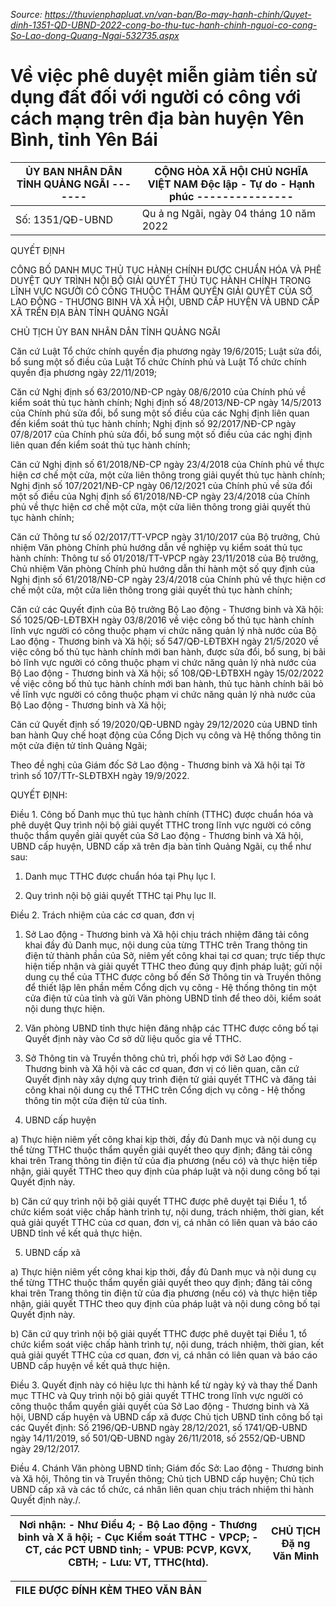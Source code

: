 *Source: https://thuvienphapluat.vn/van-ban/Bo-may-hanh-chinh/Quyet-dinh-1351-QD-UBND-2022-cong-bo-thu-tuc-hanh-chinh-nguoi-co-cong-So-Lao-dong-Quang-Ngai-532735.aspx*

# Về việc phê duyệt miễn giảm tiền sử dụng đất đối với người có công với cách mạng trên địa bàn huyện Yên Bình, tỉnh Yên Bái

| ỦY BAN NHÂN DÂN TỈNH QUẢNG NGÃI ------- | CỘNG HÒA XÃ HỘI CHỦ NGHĨA VIỆT NAM Độc lập - Tự do - Hạnh phúc --------------- |
|---|---|
| Số: 1351/QĐ-UBND | Qu ả ng Ngãi, ngày 04 tháng 10 năm 2022 |

QUYẾT ĐỊNH

CÔNG BỐ DANH MỤC THỦ TỤC HÀNH CHÍNH ĐƯỢC CHUẨN HÓA VÀ PHÊ DUYỆT QUY TRÌNH NỘI BỘ GIẢI QUYẾT THỦ TỤC HÀNH CHÍNH TRONG LĨNH VỰC NGƯỜI CÓ CÔNG THUỘC THẨM QUYỀN GIẢI QUYẾT CỦA SỞ LAO ĐỘNG - THƯƠNG BINH VÀ XÃ HỘI, UBND CẤP HUYỆN VÀ UBND CẤP XÃ TRÊN ĐỊA BÀN TỈNH QUẢNG NGÃI

CHỦ TỊCH ỦY BAN NHÂN DÂN TỈNH QUẢNG NGÃI

Căn cứ Luật Tổ chức chính quyền địa phương ngày 19/6/2015; Luật sửa đổi, bổ sung một số điều của Luật Tổ chức Chính phủ và Luật Tổ chức chính quyền địa phương ngày 22/11/2019;

Căn cứ Nghị định số 63/2010/NĐ-CP ngày 08/6/2010 của Chính phủ về kiểm soát thủ tục hành chính; Nghị định số 48/2013/NĐ-CP ngày 14/5/2013 của Chính phủ sửa đổi, bổ sung một số điều của các Nghị định liên quan đến kiểm soát thủ tục hành chính; Nghị định số 92/2017/NĐ-CP ngày 07/8/2017 của Chính phủ sửa đổi, bổ sung một số điều của các nghị định liên quan đến kiểm soát thủ tục hành chính;

Căn cứ Nghị định số 61/2018/NĐ-CP ngày 23/4/2018 của Chính phủ về thực hiện cơ chế một cửa, một cửa liên thông trong giải quyết thủ tục hành chính; Nghị định số 107/2021/NĐ-CP ngày 06/12/2021 của Chính phủ về sửa đổi một số điều của Nghị định số 61/2018/NĐ-CP ngày 23/4/2018 của Chính phủ về thực hiện cơ chế một cửa, một cửa liên thông trong giải quyết thủ tục hành chính;

Căn cứ Thông tư số 02/2017/TT-VPCP ngày 31/10/2017 của Bộ trưởng, Chủ nhiệm Văn phòng Chính phủ hướng dẫn về nghiệp vụ kiểm soát thủ tục hành chính: Thông tư số 01/2018/TT-VPCP ngày 23/11/2018 của Bộ trưởng, Chủ nhiệm Văn phòng Chính phủ hướng dẫn thi hành một số quy định của Nghị định số 61/2018/NĐ-CP ngày 23/4/2018 của Chính phủ về thực hiện cơ chế một cửa, một cửa liên thông trong giải quyết thủ tục hành chính;

Căn cứ các Quyết định của Bộ trưởng Bộ Lao động - Thương binh và Xã hội: Số 1025/QĐ-LĐTBXH ngày 03/8/2016 về việc công bố thủ tục hành chính lĩnh vực người có công thuộc phạm vi chức năng quản lý nhà nước của Bộ Lao động - Thương binh và Xã hội; số 547/QĐ-LĐTBXH ngày 21/5/2020 về việc công bố thủ tục hành chính mới ban hành, được sửa đổi, bổ sung, bị bãi bỏ lĩnh vực người có công thuộc phạm vi chức năng quản lý nhà nước của Bộ Lao động - Thương binh và Xã hội; số 108/QĐ-LĐTBXH ngày 15/02/2022 về việc công bố thủ tục hành chính mới ban hành, thủ tục hành chính bãi bỏ về lĩnh vực người có công thuộc phạm vi chức năng quản lý nhà nước của Bộ Lao động - Thương binh và Xã hội;

Căn cứ Quyết định số 19/2020/QĐ-UBND ngày 29/12/2020 của UBND tỉnh ban hành Quy chế hoạt động của Cổng Dịch vụ công và Hệ thống thông tin một cửa điện tử tỉnh Quảng Ngãi;

Theo đề nghị của Giám đốc Sở Lao động - Thương binh và Xã hội tại Tờ trình số 107/TTr-SLĐTBXH ngày 19/9/2022.

QUYẾT ĐỊNH:

Điều 1. Công bố Danh mục thủ tục hành chính (TTHC) được chuẩn hóa và phê duyệt Quy trình nội bộ giải quyết TTHC trong lĩnh vực người có công thuộc thẩm quyền giải quyết của Sở Lao động - Thương binh và Xã hội, UBND cấp huyện, UBND cấp xã trên địa bàn tỉnh Quảng Ngãi, cụ thể như sau:

1. Danh mục TTHC được chuẩn hóa tại Phụ lục I.

2. Quy trình nội bộ giải quyết TTHC tại Phụ lục II.

Điều 2. Trách nhiệm của các cơ quan, đơn vị

1. Sở Lao động - Thương binh và Xã hội chịu trách nhiệm đăng tải công khai đầy đủ Danh mục, nội dung của từng TTHC trên Trang thông tin điện tử thành phần của Sở, niêm yết công khai tại cơ quan; trực tiếp thực hiện tiếp nhận và giải quyết TTHC theo đúng quy định pháp luật; gửi nội dung cụ thể của TTHC được công bố đến Sở Thông tin và Truyền thông để thiết lập lên phần mềm Cổng dịch vụ công - Hệ thống thông tin một cửa điện tử của tỉnh và gửi Văn phòng UBND tỉnh để theo dõi, kiểm soát nội dung thực hiện.

2. Văn phòng UBND tỉnh thực hiện đăng nhập các TTHC được công bố tại Quyết định này vào Cơ sở dữ liệu quốc gia về TTHC.

3. Sở Thông tin và Truyền thông chủ trì, phối hợp với Sở Lao động - Thương binh và Xã hội và các cơ quan, đơn vị có liên quan, căn cứ Quyết định này xây dựng quy trình điện tử giải quyết TTHC và đăng tải công khai nội dung cụ thể TTHC trên Cổng dịch vụ công - Hệ thống thông tin một cửa điện tử của tỉnh.

4. UBND cấp huyện

a) Thực hiện niêm yết công khai kịp thời, đầy đủ Danh mục và nội dung cụ thể từng TTHC thuộc thẩm quyền giải quyết theo quy định; đăng tải công khai trên Trang thông tin điện tử của địa phương (nếu có) và thực hiện tiếp nhận, giải quyết TTHC theo quy định của pháp luật và nội dung công bố tại Quyết định này.

b) Căn cứ quy trình nội bộ giải quyết TTHC được phê duyệt tại Điều 1, tổ chức kiểm soát việc chấp hành trình tự, nội dung, trách nhiệm, thời gian, kết quả giải quyết TTHC của cơ quan, đơn vị, cá nhân có liên quan và báo cáo UBND tỉnh về kết quả thực hiện.

5. UBND cấp xã

a) Thực hiện niêm yết công khai kịp thời, đầy đủ Danh mục và nội dung cụ thể từng TTHC thuộc thẩm quyền giải quyết theo quy định; đăng tải công khai trên Trang thông tin điện tử của địa phương (nếu có) và thực hiện tiếp nhận, giải quyết TTHC theo quy định của pháp luật và nội dung công bố tại Quyết định này.

b) Căn cứ quy trình nội bộ giải quyết TTHC được phê duyệt tại Điều 1, tổ chức kiểm soát việc chấp hành trình tự, nội dung, trách nhiệm, thời gian, kết quả giải quyết TTHC của cơ quan, đơn vị, cá nhân có liên quan và báo cáo UBND cấp huyện về kết quả thực hiện.

Điều 3. Quyết định này có hiệu lực thi hành kể từ ngày ký và thay thế Danh mục TTHC và Quy trình nội bộ giải quyết TTHC trong lĩnh vực người có công thuộc thẩm quyền giải quyết của Sở Lao động - Thương binh và Xã hội, UBND cấp huyện và UBND cấp xã được Chủ tịch UBND tỉnh công bố tại các Quyết định: Số 2196/QĐ-UBND ngày 28/12/2021, số 1741/QĐ-UBND ngày 14/11/2019, số 501/QĐ-UBND ngày 26/11/2018, số 2552/QĐ-UBND ngày 29/12/2017.

Điều 4. Chánh Văn phòng UBND tỉnh; Giám đốc Sở: Lao động - Thương binh và Xã hội, Thông tin và Truyền thông; Chủ tịch UBND cấp huyện; Chủ tịch UBND cấp xã và các tổ chức, cá nhân liên quan chịu trách nhiệm thi hành Quyết định này./.

| Nơi nhận: - Như Điều 4; - Bộ Lao động - Thương binh và X ã hội; - Cục Kiểm soát TTHC - VPCP; - CT, các PCT UBND tỉnh; - VPUB: PCVP, KGVX, CBTH; - Lưu: VT, TTHC(htd). | CHỦ TỊCH Đặ ng Văn Minh |
|---|---|

| FILE ĐƯỢC ĐÍNH KÈM THEO VĂN BẢN |
|---|